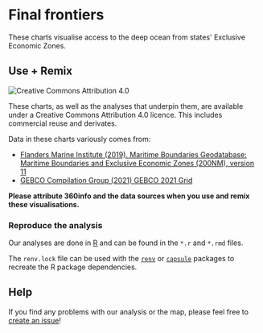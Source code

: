 # Final frontiers

These charts visualise access to the deep ocean from states' Exclusive Economic Zones.

## Use + Remix

![[Creative Commons Attribution 4.0](https://creativecommons.org/licenses/by/4.0)](https://mirrors.creativecommons.org/presskit/buttons/80x15/png/by.png)

These charts, as well as the analyses that underpin them, are available under a Creative Commons Attribution 4.0 licence. This includes commercial reuse and derivates.

Data in these charts variously comes from:

* [Flanders Marine Institute (2019). Maritime Boundaries Geodatabase: Maritime Boundaries and Exclusive Economic Zones (200NM), version 11](https://doi.org/10.14284/386)
* [GEBCO Compilation Group (2021) GEBCO 2021 Grid](10.5285/c6612cbe-50b3-0cff-e053-6c86abc09f8f)

**Please attribute 360info and the data sources when you use and remix these visualisations.**

### Reproduce the analysis

Our analyses are done in [R](http://r-project.org) and can be found in the `*.r` and `*.rmd` files.

The `renv.lock` file can be used with the [`renv`](https://rstudio.github.io/renv) or [`capsule`](https://github.com/MilesMcBain/capsule) packages to recreate the R package dependencies.

## Help

If you find any problems with our analysis or the map, please feel free to [create an issue](https://github.com/360-info/report-final-frontiers/issues/new)!
